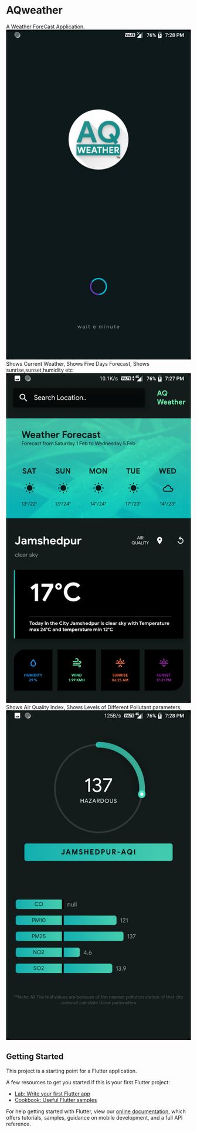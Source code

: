 # AQweather

A Weather ForeCast Application.
![](Assets/Images/splashscreen.png)
Shows Current Weather,
Shows Five Days Forecast,
Shows sunrise,sunset,humidity etc
![](Assets/Images/Screenshot_20200131-192723.png)
Shows Air Quality Index,
Shows Levels of Different Pollutant parameters,
![](Assets/Images/aqiscreen.png)

## Getting Started

This project is a starting point for a Flutter application.

A few resources to get you started if this is your first Flutter project:

- [Lab: Write your first Flutter app](https://flutter.dev/docs/get-started/codelab)
- [Cookbook: Useful Flutter samples](https://flutter.dev/docs/cookbook)

For help getting started with Flutter, view our
[online documentation](https://flutter.dev/docs), which offers tutorials,
samples, guidance on mobile development, and a full API reference.
